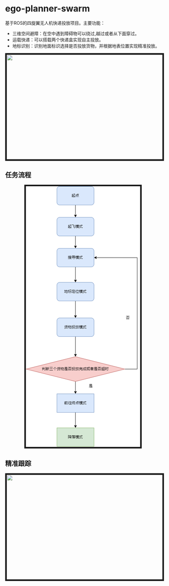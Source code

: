 # ego-planner-swarm

基于ROS的四旋翼无人机快递投放项目。主要功能：

- 三维空间避障：在空中遇到障碍物可以绕过,越过或者从下面穿过。
- 运载快递：可以搭载两个快递盒实现自主投放。
- 地标识别：识别地面标识选择是否投放货物，并根据地表位置实现精准投放。

<p align="center">
  <img src="./src/pictures/result.gif" width="600" height="338" border="5" />
</p>

## 任务流程

<p align="center">
  <img src="./src/pictures/uav.png" width="370" height="842" border="5" />

## 精准跟踪

<p align="center">
  <img src="./src/pictures/contact.gif" width="600" height="338" border="5" />
</p>

